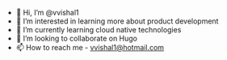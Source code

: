 - 👋 Hi, I’m @vvishal1
- 👀 I’m interested in learning more about product development
- 🌱 I’m currently learning cloud native technologies
- 💞️ I’m looking to collaborate on Hugo
- 📫 How to reach me - vvishal1@hotmail.com

<!---
vvishal1/vvishal1 is a ✨ special ✨ repository because its `README.md` (this file) appears on your GitHub profile.
You can click the Preview link to take a look at your changes.
--->
